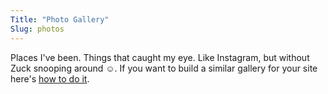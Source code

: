 ```yaml
---
Title: "Photo Gallery"
Slug: photos
---
```


<div>
    <p>Places I&#39;ve been. Things that caught my eye. Like Instagram, but without Zuck snooping around &#x263A;.  If you want to build a similar gallery for your site here's <a href="/project/photos/">how to do it</a>.</p>
    <p id="pix"></p>
</div>

<script src="/js/pix.js"></script>
